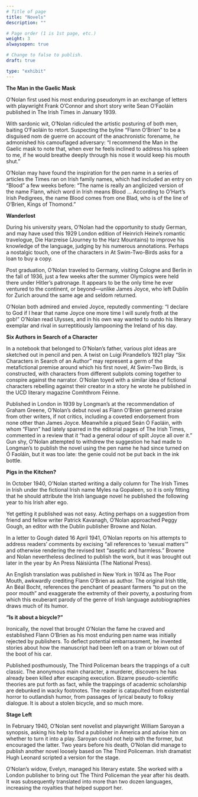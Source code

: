```yaml
---
# Title of page
title: "Novels"
description: ""

# Page order (1 is 1st page, etc.)
weight: 3
alwaysopen: true

# Change to false to publish.
draft: true

type: "exhibit"
---
```

**The Man in the Gaelic Mask**

O’Nolan first used his most enduring pseudonym in an exchange of letters with playwright Frank O’Connor and short story write Sean O’Faoláin published in The Irish Times in January 1939.

With sardonic wit, O’Nolan ridiculed the artistic posturing of both men, baiting O’Faoláin to retort. Suspecting the byline “Flann O’Brien” to be a disguised nom de guerre on account of the anachronistic forename, he admonished his camouflaged adversary: “I recommend the Man in the Gaelic mask to note that, when ever he feels inclined to address his spleen to me, if he would breathe deeply through his nose it would keep his mouth shut.”

O’Nolan may have found the inspiration for the pen name in a series of articles the Times ran on Irish family names, which had included an entry on “Blood” a few weeks before: “The name is really an anglicized version of the name Flann, which word in Irish means Blood … According to O’Hart’s Irish Pedigrees, the name Blood comes from one Blad, who is of the line of O’Brien, Kings of Thomond.”

**Wanderlost**

During his university years, O’Nolan had the opportunity to study German, and may have used this 1929 London edition of Heinrich Heine’s romantic travelogue, Die Harzreise (Journey to the Harz Mountains) to improve his knowledge of the language, judging by his numerous annotations. Perhaps a nostalgic touch, one of the characters in At Swim-Two-Birds asks for a loan to buy a copy.

Post graduation, O’Nolan traveled to Germany, visiting Cologne and Berlin in the fall of 1936, just a few weeks after the summer Olympics were held there under Hitler’s patronage. It appears to be the only time he ever ventured to the continent, or beyond—unlike James Joyce, who left Dublin for Zurich around the same age and seldom returned.

O’Nolan both admired and envied Joyce, reputedly commenting: “I declare to God if I hear that name Joyce one more time I will surely froth at the gob!” O’Nolan read Ulysses, and in his own way wanted to outdo his literary exemplar and rival in surreptitiously lampooning the Ireland of his day.

**Six Authors in Search of a Character**

In a notebook that belonged to O’Nolan’s father, various plot ideas are sketched out in pencil and pen. A twist on Luigi Pirandello’s 1921 play “Six Characters in Search of an Author” may represent a germ of the metafictional premise around which his first novel, At Swim-Two Birds, is constructed, with characters from different subplots coming together to conspire against the narrator. O’Nolan toyed with a similar idea of fictional characters rebelling against their creator in a story he wrote he published in the UCD literary magazine Comhthrom Féinne.

Published in London in 1939 by Longman’s at the recommendation of Graham Greene, O’Nolan’s debut novel as Flann O’Brien garnered praise from other writers, if not critics, including a coveted endorsement from none other than James Joyce. Meanwhile a piqued Seán Ó Faoláin, with whom “Flann” had lately sparred in the editorial pages of The Irish Times, commented in a review that it “had a general odour of spilt Joyce all over it.” Gun shy, O’Nolan attempted to withdrew the suggestion he had made to Longman’s to publish the novel using the pen name he had since turned on Ó Faoláin, but it was too late: the genie could not be put back in the ink bottle.

**Pigs in the Kitchen?**

In October 1940, O’Nolan started writing a daily column for The Irish Times in Irish under the fictional Irish name Myles na Gopaleen, so it is only fitting that he should attribute the Irish language novel he published the following year to his Irish alter ego.

Yet getting it published was not easy. Acting perhaps on a suggestion from friend and fellow writer Patrick Kavanagh, O’Nolan approached Peggy Gough, an editor with the Dublin publisher Browne and Nolan.

In a letter to Gough dated 16 April 1941, O’Nolan reports on his attempts to address readers’ comments by excising “all references to ‘sexual matters’” and otherwise rendering the revised text “aseptic and harmless.” Browne and Nolan nevertheless declined to publish the work, but it was brought out later in the year by An Press Náisiúnta (The National Press).

An English translation was published in New York in 1974 as The Poor Mouth, awkwardly crediting Flann O’Brien as author. The original Irish title, An Béal Bocht, references the penchant of peasant farmers “to put on the poor mouth” and exaggerate the extremity of their poverty, a posturing from which this exuberant parody of the genre of Irish language autobiographies draws much of its humor.

**“Is it about a bicycle?”**

Ironically, the novel that brought O’Nolan the fame he craved and established Flann O’Brien as his most enduring pen name was initially rejected by publishers. To deflect potential embarrassment, he invented stories about how the manuscript had been left on a tram or blown out of the boot of his car.

Published posthumously, The Third Policeman bears the trappings of a cult classic. The anonymous main character, a murderer, discovers he has already been killed after escaping execution. Bizarre pseudo-scientific theories are put forth as fact, while the trappings of academic scholarship are debunked in wacky footnotes. The reader is catapulted from existential horror to outlandish humor, from passages of lyrical beauty to folksy dialogue. It is about a stolen bicycle, and so much more.

**Stage Left**

In February 1940, O’Nolan sent novelist and playwright William Saroyan a synopsis, asking his help to find a publisher in America and advise him on whether to turn it into a play. Saroyan could not help with the former, but encouraged the latter. Two years before his death, O’Nolan did manage to publish another novel loosely based on The Third Policeman. Irish dramatist Hugh Leonard scripted a version for the stage.

O’Nolan’s widow, Evelyn, managed his literary estate. She worked with a London publisher to bring out The Third Policeman the year after his death. It was subsequently translated into more than two dozen languages, increasing the royalties that helped support her.
